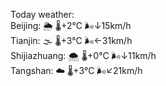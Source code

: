Today weather:  
Beijing: 🌦   🌡️+2°C 🌬️↓15km/h  
Tianjin: 🌫  🌡️+3°C 🌬️←31km/h  
Shijiazhuang: 🌨  🌡️+0°C 🌬️↓11km/h  
Tangshan: ☁️   🌡️+3°C 🌬️↙21km/h  

